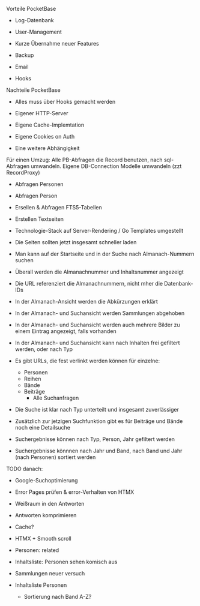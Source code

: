 Vorteile PocketBase
- Log-Datenbank
- User-Management
- Kurze Übernahme neuer Features
- Backup
- Email

- Hooks


Nachteile PocketBase
- Alles muss über Hooks gemacht werden
- Eigener HTTP-Server
- Eigene Cache-Implemtation
- Eigene Cookies on Auth

- Eine weitere Abhängigkeit


Für einen Umzug:
Alle PB-Abfragen die Record benutzen, nach sql-Abfragen umwandeln.
Eigene DB-Connection
Modelle umwandeln (zzt RecordProxy)


- Abfragen Personen
- Abfragen Person
- Ersellen & Abfragen FTS5-Tabellen
- Erstellen Textseiten

- Technologie-Stack auf Server-Rendering / Go Templates umgestellt
- Die Seiten sollten jetzt insgesamt schneller laden

- Man kann auf der Startseite und in der Suche nach Almanach-Nummern suchen
- Überall werden die Almanachnummer und Inhaltsnummer angezeigt
- Die URL referenziert die Almanachnummern, nicht mher die Datenbank-IDs

- In der Almanach-Ansicht werden die Abkürzungen erklärt
- In der Almanach- und Suchansicht werden Sammlungen abgehoben 
- In der Almanach- und Suchansicht werden auch mehrere Bilder zu einem Eintrag angezeigt, falls vorhanden
- In der Almanach- und Suchansicht kann nach Inhalten frei gefiltert werden, oder nach Typ

- Es gibt URLs, die fest verlinkt werden können für einzelne:
    - Personen 
    - Reihen
    - Bände
    - Beiträge
		- Alle Suchanfragen

- Die Suche ist klar nach Typ unterteilt und insgesamt zuverlässiger
- Zusätzlich zur jetzigen Suchfunktion gibt es für Beiträge und Bände noch eine Detailsuche
- Suchergebnisse können nach Typ, Person, Jahr gefiltert werden
- Suchergebnisse könnnen nach Jahr und Band, nach Band und Jahr (nach Personen) sortiert werden


TODO danach:
- Google-Suchoptimierung
- Error Pages prüfen & error-Verhalten von HTMX
- Weißraum in den Antworten
- Antworten komprimieren
- Cache?


- HTMX + Smooth scroll
- Personen: related
- Inhaltsliste: Personen sehen komisch aus
- Sammlungen neuer versuch
- Inhaltsliste Personen
    - Sortierung nach Band A-Z?
